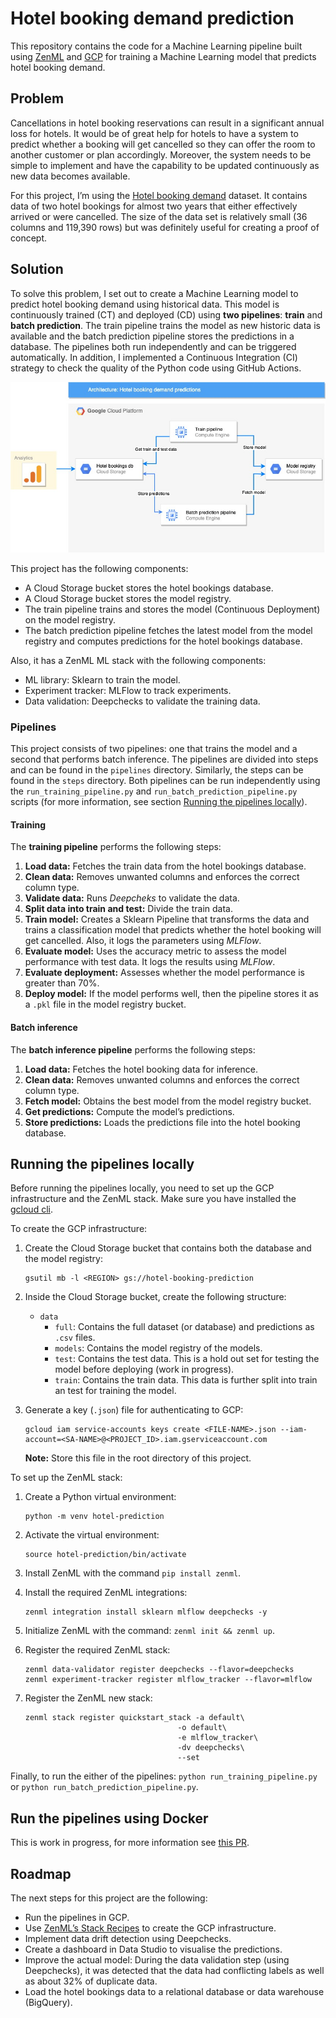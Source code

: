 # Hotel booking demand prediction

This repository contains the code for a Machine Learning pipeline built using [ZenML](https://zenml.io/home) and [GCP](https://cloud.google.com/) for training a Machine Learning model that predicts hotel booking demand.

## Problem

Cancellations in hotel booking reservations can result in a significant annual loss for hotels. It would be of great help for hotels to have a system to predict whether a booking will get cancelled so they can offer the room to another customer or plan accordingly. Moreover, the system needs to be simple to implement and have the capability to be updated continuously as new data becomes available. 

For this project, I’m using the [Hotel booking demand](https://www.kaggle.com/datasets/mojtaba142/hotel-booking) dataset. It contains data of two hotel bookings for almost two years that either effectively arrived or were cancelled. The size of the data set is relatively small (36 columns and 119,390 rows) but was definitely useful for creating a proof of concept.

## Solution

To solve this problem, I set out to create a Machine Learning model to predict hotel booking demand using historical data. This model is continuously trained (CT) and deployed (CD) using **two pipelines**: **train** and **batch prediction**. The train pipeline trains the model as new historic data is available and the batch prediction pipeline stores the predictions in a database. The pipelines both run independently and can be triggered automatically. In addition, I implemented a Continuous Integration (CI) strategy to check the quality of the Python code using GitHub Actions. 

![Solution](assets/Hotel%20bookings%20reservation%20(1).jpg)

This project has the following components:

* A Cloud Storage bucket stores the hotel bookings database.
* A Cloud Storage bucket stores the model registry.
* The train pipeline trains and stores the model (Continuous Deployment) on the model registry.
* The batch prediction pipeline fetches the latest model from the model registry and computes predictions for the hotel bookings database.

Also, it has a ZenML ML stack with the following components:

* ML library: Sklearn to train the model. 
* Experiment tracker: MLFlow to track experiments.
* Data validation: Deepchecks to validate the training data.

### Pipelines

This project consists of two pipelines: one that trains the model and a second that performs batch inference. The pipelines are divided into steps and can be found in the `pipelines` directory. Similarly, the steps can be found in the `steps` directory. Both pipelines can be run independently using the `run_training_pipeline.py` and `run_batch_prediction_pipeline.py` scripts (for more information, see section [Running the pipelines locally](#running-the-pipelines-locally)). 

#### Training 
The **training pipeline** performs the following steps:

1. **Load data:** Fetches the train data from the hotel bookings database.
1. **Clean data:** Removes unwanted columns and enforces the correct column type.
1. **Validate data:** Runs *Deepcheks* to validate the data.
1. **Split data into train and test:** Divide the train data.
1. **Train model:** Creates a Sklearn Pipeline that transforms the data and trains a classification model that predicts whether the hotel booking will get cancelled. Also, it logs the parameters using *MLFlow*.
1. **Evaluate model:** Uses the accuracy metric to assess the model performance with test data. It logs the results using *MLFlow*.
1. **Evaluate deployment:** Assesses whether the model performance is greater than 70%.
1. **Deploy model:** If the model performs well, then the pipeline stores it as a `.pkl` file in the model registry bucket. 

#### Batch inference
The **batch inference pipeline** performs the following steps:

1. **Load data:** Fetches the hotel booking data for inference.
1. **Clean data:** Removes unwanted columns and enforces the correct column type.
1. **Fetch model:** Obtains the best model from the model registry bucket.
1. **Get predictions:** Compute the model’s predictions.
1. **Store predictions:** Loads the predictions file into the hotel booking database.


## Running the pipelines locally

Before running the pipelines locally, you need to set up the GCP infrastructure and the ZenML stack. Make sure you have installed the [gcloud cli](https://cloud.google.com/sdk/docs/install).

To create the GCP infrastructure:

1. Create the Cloud Storage bucket that contains both the database and the model registry:
    
   ```
   gsutil mb -l <REGION> gs://hotel-booking-prediction
   ```

2. Inside the Cloud Storage bucket, create the following structure:

   * `data`
      * `full`: Contains the full dataset (or database) and predictions as `.csv` files.
      * `models`: Contains the model registry of the models.
      * `test`: Contains the test data. This is a hold out set for testing the model before deploying (work in progress).
      * `train`: Contains the train data. This data is further split into train an test for training the model.
  
3. Generate a key (`.json`) file for authenticating to GCP:

     ```
     gcloud iam service-accounts keys create <FILE-NAME>.json --iam-account=<SA-NAME>@<PROJECT_ID>.iam.gserviceaccount.com
     ```

     **Note:** Store this file in the root directory of this project.

To set up the ZenML stack:

1. Create a Python virtual environment:

    ```
    python -m venv hotel-prediction
    ```

1. Activate the virtual environment:

   ```
   source hotel-prediction/bin/activate
   ```

1. Install ZenML with the command `pip install zenml`.
1. Install the required ZenML integrations:

   ```
   zenml integration install sklearn mlflow deepchecks -y
   ```
1. Initialize ZenML with the command: `zenml init && zenml up`.

1. Register the required ZenML stack:

   ```
   zenml data-validator register deepchecks --flavor=deepchecks
   zenml experiment-tracker register mlflow_tracker --flavor=mlflow
   ```

1. Register the ZenML new stack:

    ```
    zenml stack register quickstart_stack -a default\
                                      -o default\
                                      -e mlflow_tracker\
                                      -dv deepchecks\
                                      --set
   ```

Finally, to run the either of the pipelines: `python run_training_pipeline.py` or `python run_batch_prediction_pipeline.py`.


## Run the pipelines using Docker 

This is work in progress, for more information see [this PR](https://github.com/lilianabs/predict-hotel-reserv-cancelation/pull/14).

## Roadmap
The next steps for this project are the following:

* Run the pipelines in GCP.
* Use [ZenML’s Stack Recipes](https://github.com/zenml-io/mlops-stacks#-list-of-recipes) to create the GCP infrastructure.
* Implement data drift detection using Deepchecks.
* Create a dashboard in Data Studio to visualise the predictions.
* Improve the actual model: During the data validation step (using Deepchecks), it was detected that the data had conflicting labels as well as about 32% of duplicate data.
* Load the hotel bookings data to a relational database or data warehouse (BigQuery).



